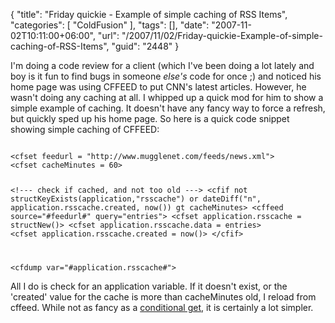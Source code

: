 {
	"title": "Friday quickie - Example of simple caching of RSS Items",
	"categories": [
		"ColdFusion"
	],
	"tags": [],
	"date": "2007-11-02T10:11:00+06:00",
	"url": "/2007/11/02/Friday-quickie-Example-of-simple-caching-of-RSS-Items",
	"guid": "2448"
}

I'm doing a code review for a client (which I've been doing a lot lately and boy is it fun to find bugs in someone <i>else's</i> code for once ;) and noticed his home page was using CFFEED to put CNN's latest articles. However, he wasn't doing any caching at all. I whipped up a quick mod for him to show a simple example of caching. It doesn't have any fancy way to force a refresh, but quickly sped up his home page. So here is a quick code snippet showing simple caching of CFFEED:

<code>
&lt;cfset feedurl = "http://www.mugglenet.com/feeds/news.xml"&gt;
&lt;cfset cacheMinutes = 60&gt;

&lt;!--- check if cached, and not too old ---&gt;
&lt;cfif not structKeyExists(application,"rsscache") or dateDiff("n", application.rsscache.created, now()) gt cacheMinutes&gt;
	&lt;cffeed source="#feedurl#" query="entries"&gt;
	&lt;cfset application.rsscache = structNew()&gt;
	&lt;cfset application.rsscache.data = entries&gt;
	&lt;cfset application.rsscache.created = now()&gt;
&lt;/cfif&gt;

&lt;cfdump var="#application.rsscache#"&gt;
</code>

All I do is check for an application variable. If it doesn't exist, or the 'created' value for the cache is more than cacheMinutes old, I reload from cffeed. While not as fancy as a <a href="http://www.raymondcamden.com/index.cfm/2007/10/15/Doing-HTTP-Conditional-Gets-in-ColdFusion">conditional get</a>, it is certainly a lot simpler.